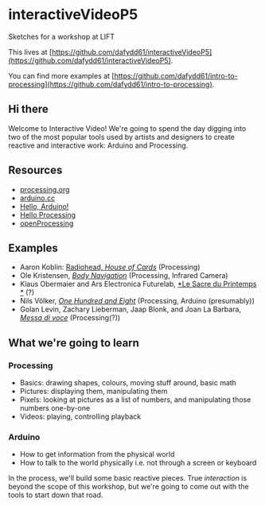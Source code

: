 # interactiveVideoP5
Sketches for a workshop at LIFT

This lives at [https://github.com/dafydd61/interactiveVideoP5](https://github.com/dafydd61/interactiveVideoP5).

You can find more examples at [https://github.com/dafydd61/intro-to-processing](https://github.com/dafydd61/intro-to-processing).

## Hi there

Welcome to Interactive Video! We're going to spend the day digging into two of the most popular tools used by artists and designers to create reactive and interactive work: Arduino and Processing.

## Resources

- [processing.org](https://processing.org/)
- [arduino.cc](https://www.arduino.cc/)
- [Hello, Arduino!](https://drive.google.com/open?id=1x9Gt1fvKq4tdVg1T3q11XOVUHiLFq2RlfTxytF7smf0)
- [Hello Processing](http://hello.processing.org/)
- [openProcessing](https://www.openprocessing.org/)

## Examples
- Aaron Koblin: [Radiohead, *House of Cards*](https://github.com/dataarts/radiohead) (Processing)
- Ole Kristensen, [*Body Navigation*](https://vimeo.com/1362832) (Processing, Infrared Camera)
- Klaus Obermaier and Ars Electronica Futurelab, [*Le Sacre du Printemps *](http://www.exile.at/sacre/) (?)
- Nils Völker, [*One Hundred and Eight*](http://nilsvoelker.com/content/onehundredandeight/index.html) (Processing, Arduino (presumably))
- Golan Levin, Zachary Lieberman, Jaap Blonk, and Joan La Barbara, [*Messa di voce*](http://www.youtube.com/watch?v=GfoqiyB1ndE) (Processing(?))

## What we're going to learn

### Processing
- Basics: drawing shapes, colours, moving stuff around, basic math
- Pictures: displaying them, manipulating them
- Pixels: looking at pictures as a list of numbers, and manipulating those numbers one-by-one
- Videos: playing, controlling playback

### Arduino
- How to get information from the physical world
- How to talk to the world physically i.e. not through a screen or keyboard

In the process, we'll build some basic reactive pieces. True *interaction* is beyond the scope of this workshop, but we're going to come out with the tools to start down that road.